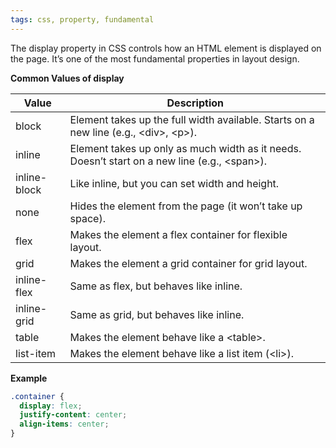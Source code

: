 ```yaml
---
tags: css, property, fundamental
---
```


The display property in CSS controls how an HTML element is displayed on the page. It’s one of the most fundamental properties in layout design.


**Common Values of display**

|**Value**|**Description**|
|---|---|
|block|Element takes up the full width available. Starts on a new line (e.g., \<div>, \<p>).|
|inline|Element takes up only as much width as it needs. Doesn’t start on a new line (e.g., \<span>).|
|inline-block|Like inline, but you can set width and height.|
|none|Hides the element from the page (it won’t take up space).|
|flex|Makes the element a flex container for flexible layout.|
|grid|Makes the element a grid container for grid layout.|
|inline-flex|Same as flex, but behaves like inline.|
|inline-grid|Same as grid, but behaves like inline.|
|table|Makes the element behave like a \<table>.|
|list-item|Makes the element behave like a list item (\<li>).|

**Example**

```css
.container {
  display: flex;
  justify-content: center;
  align-items: center;
}
```
